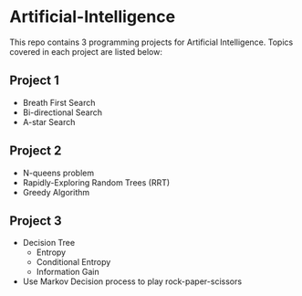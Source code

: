 # Artificial-Intelligence

This repo contains 3 programming projects for Artificial Intelligence. Topics covered in each project are listed below:

## Project 1
- Breath First Search
- Bi-directional Search
- A-star Search


## Project 2
- N-queens problem
- Rapidly-Exploring Random Trees (RRT)
- Greedy Algorithm

  
## Project 3
- Decision Tree
  - Entropy
  - Conditional Entropy
  - Information Gain
- Use Markov Decision process to play rock-paper-scissors
